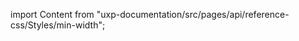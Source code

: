 
import Content from "uxp-documentation/src/pages/api/reference-css/Styles/min-width";

<Content query="product=xd"/>
